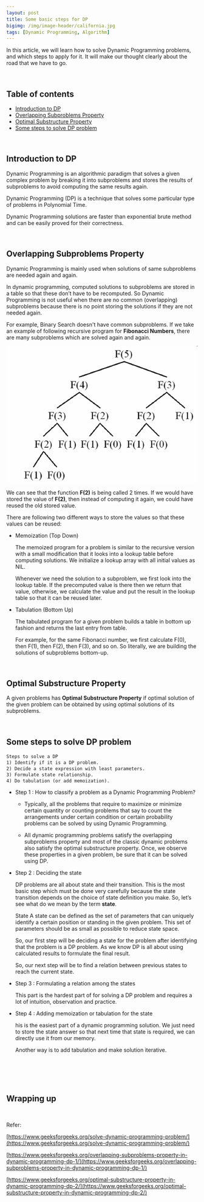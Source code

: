 ```yaml
---
layout: post
title: Some basic steps for DP
bigimg: /img/image-header/california.jpg
tags: [Dynamic Programming, Algorithm]
---
```


In this article, we will learn how to solve Dynamic Programming problems, and which steps to apply for it. It will make our thought clearly about the road that we have to go.

<br>

## Table of contents
- [Introduction to DP](#introduction-to-dp)
- [Overlapping Subproblems Property](#overlapping-subproblems-property)
- [Optimal Substructure Property](#optimal-substructure-property)
- [Some steps to solve DP problem](#some-steps-to-solve-dp-problem)

<br>

## Introduction to DP
Dynamic Programming is an algorithmic paradigm that solves a given complex problem by breaking it into subproblems and stores the results of subproblems to avoid computing the same results again.

Dynamic Programming (DP) is a technique that solves some particular type of problems in Polynomial Time. 

Dynamic Programming solutions are faster than exponential brute method and can be easily proved for their correctness. 

<br>

## Overlapping Subproblems Property
Dynamic Programming is mainly used when solutions of same subproblems are needed again and again. 

In dynamic programming, computed solutions to subproblems are stored in a table so that these don’t have to be recomputed. So Dynamic Programming is not useful when there are no common (overlapping) subproblems because there is no point storing the solutions if they are not needed again. 

For example, Binary Search doesn't have common subproblems. If we take an example of following recursive program for **Fibonacci Numbers**, there are many subproblems which are solved again and again.

![](../img/Algorithm/dynamic-programming/Fibonacchi-Recursion.png)

We can see that the function **F(2)** is being called 2 times. If we would have stored the value of **F(2)**, then instead of computing it again, we could have reused the old stored value.

There are following two different ways to store the values so that these values can be reused:
- Memoization (Top Down)

    The memoized program for a problem is similar to the recursive version with a small modification that it looks into a lookup table before computing solutions. We initialize a lookup array with all initial values as NIL. 
    
    Whenever we need the solution to a subproblem, we first look into the lookup table. If the precomputed value is there then we return that value, otherwise, we calculate the value and put the result in the lookup table so that it can be reused later.

- Tabulation (Bottom Up)

    The tabulated program for a given problem builds a table in bottom up fashion and returns the last entry from table. 
    
    For example, for the same Fibonacci number, we first calculate F(0), then F(1), then F(2), then F(3), and so on. So literally, we are building the solutions of subproblems bottom-up.

<br>

## Optimal Substructure Property
A given problems has **Optimal Substructure Property** if optimal solution of the given problem can be obtained by using optimal solutions of its subproblems.



<br>

## Some steps to solve DP problem

```
Steps to solve a DP
1) Identify if it is a DP problem.
2) Decide a state expression with least parameters.
3) Formulate state relationship.    
4) Do tabulation (or add memoization).
```

- Step 1 : How to classify a problem as a Dynamic Programming Problem?

    - Typically, all the problems that require to maximize or minimize certain quantity or counting problems that say to count the arrangements under certain condition or certain probability problems can be solved by using Dynamic Programming.

    - All dynamic programming problems satisfy the overlapping subproblems property and most of the classic dynamic problems also satisfy the optimal substructure property. Once, we observe these properties in a given problem, be sure that it can be solved using DP.

- Step 2 : Deciding the state

    DP problems are all about state and their transition. This is the most basic step which must be done very carefully because the state transition depends on the choice of state definition you make. So, let’s see what do we mean by the term **state**.

    State A state can be defined as the set of parameters that can uniquely identify a certain position or standing in the given problem. This set of parameters should be as small as possible to reduce state space. 

    So, our first step will be deciding a state for the problem after identifying that the problem is a DP problem. As we know DP is all about using calculated results to formulate the final result.
    
    So, our next step will be to find a relation between previous states to reach the current state.

- Step 3 : Formulating a relation among the states

    This part is the hardest part of for solving a DP problem and requires a lot of intuition, observation and practice.

- Step 4 : Adding memoization or tabulation for the state

    his is the easiest part of a dynamic programming solution. We just need to store the state answer so that next time that state is required, we can directly use it from our memory.

    Another way is to add tabulation and make solution iterative. 

<br>

## 





<br>

## Wrapping up





<br>


Refer:

[https://www.geeksforgeeks.org/solve-dynamic-programming-problem/](https://www.geeksforgeeks.org/solve-dynamic-programming-problem/)

[https://www.geeksforgeeks.org/overlapping-subproblems-property-in-dynamic-programming-dp-1/](https://www.geeksforgeeks.org/overlapping-subproblems-property-in-dynamic-programming-dp-1/)

[https://www.geeksforgeeks.org/optimal-substructure-property-in-dynamic-programming-dp-2/](https://www.geeksforgeeks.org/optimal-substructure-property-in-dynamic-programming-dp-2/)